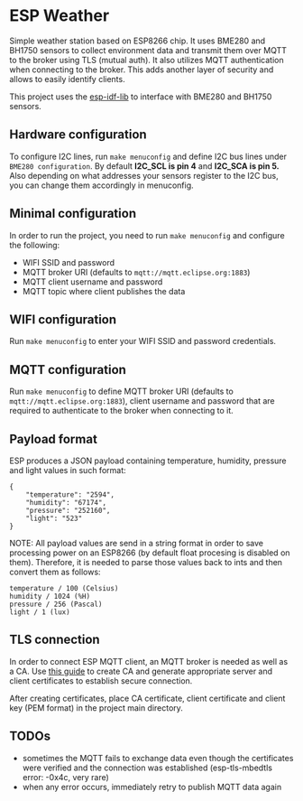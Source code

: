 # ESP Weather

Simple weather station based on ESP8266 chip. It uses BME280 and BH1750 sensors to collect environment data and transmit them over MQTT to the broker using TLS (mutual auth). It also utilizes MQTT authentication when connecting to the broker. This adds another layer of security and allows to easily identify clients.

This project uses the [esp-idf-lib](https://github.com/UncleRus/esp-idf-lib) to interface with BME280 and BH1750 sensors.

## Hardware configuration

To configure I2C lines, run `make menuconfig` and define I2C bus lines under `BME280 configuration`. By default **I2C_SCL is pin 4** and **I2C_SCA is pin 5.** Also depending on what addresses your sensors register to the I2C bus, you can change them accordingly in menuconfig.

## Minimal configuration

In order to run the project, you need to run `make menuconfig` and configure the following:
- WIFI SSID and password
- MQTT broker URI (defaults to `mqtt://mqtt.eclipse.org:1883`)
- MQTT client username and password
- MQTT topic where client publishes the data

## WIFI configuration

Run `make menuconfig` to enter your WIFI SSID and password credentials.

## MQTT configuration

Run `make menuconfig` to define MQTT broker URI (defaults to `mqtt://mqtt.eclipse.org:1883`), client username and password that are required to authenticate to the broker when connecting to it.

## Payload format

ESP produces a JSON payload containing temperature, humidity, pressure and light values in such format:

```
{
    "temperature": "2594",
    "humidity": "67174",
    "pressure": "252160",
    "light": "523"
}
```

NOTE: All payload values are send in a string format in order to save processing power on an ESP8266 (by default float procesing is disabled on them). Therefore, it is needed to parse those values back to ints and then convert them as follows:

```
temperature / 100 (Celsius)
humidity / 1024 (%H)
pressure / 256 (Pascal)
light / 1 (lux)
```

## TLS connection

In order to connect ESP MQTT client, an MQTT broker is needed as well as a CA. Use [this guide](http://www.steves-internet-guide.com/mosquitto-tls/) to create CA and generate appropriate server and client certificates to establish secure connection. 

After creating certificates, place CA certificate, client certificate and client key (PEM format) in the project main directory.

## TODOs

- sometimes the MQTT fails to exchange data even though the certificates were verified and the connection was established (esp-tls-mbedtls error: -0x4c, very rare)
- when any error occurs, immediately retry to publish MQTT data again 
